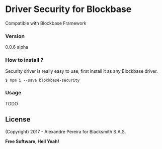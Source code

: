# Driver Security for Blockbase
Compatible with Blockbase Framework

### Version
0.0.6 alpha

### How to install ?
Security driver is really easy to use, first install it as any Blockbase driver.

```shell
$ npm i --save blockbase-security
```

### Usage
TODO

License
----

(Copyright) 2017 - Alexandre Pereira for Blacksmith S.A.S.


**Free Software, Hell Yeah!**

[Node.js]:https://nodejs.org/en
[NPM]:https://www.npmjs.com
